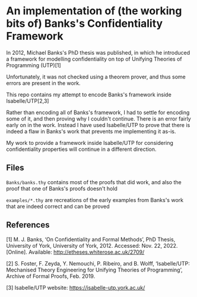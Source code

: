 # An implementation of (the working bits of) Banks's Confidentiality Framework

In 2012, Michael Banks's PhD thesis was published, in which he introduced a framework for modelling confidentiality on top of Unifying Theories of Programming (UTP)[1]

Unfortunately, it was not checked using a theorem prover, and thus some errors are present in the work.

This repo contains my attempt to encode Banks's framework inside Isabelle/UTP[2,3]

Rather than encoding all of Banks's framework, I had to settle for encoding some of it, and then proving why I couldn't continue. There is an error fairly early on in the work. Instead I have used Isabelle/UTP to prove that there is indeed a flaw in Banks's work that prevents me implementing it as-is.

My work to provide a framework inside Isabelle/UTP for considering confidentiality properties will continue in a different direction.

## Files

`Banks/banks.thy` contains most of the proofs that did work, and also the proof that one of Banks's proofs doesn't hold

`examples/*.thy` are recreations of the early examples from Banks's work that are indeed correct and can be proved

## References

[1] M. J. Banks, ‘On Confidentiality and Formal Methods’, PhD Thesis, University of York, University of York, 2012. Accessed: Nov. 22, 2022. [Online]. Available: http://etheses.whiterose.ac.uk/2709/

[2] S. Foster, F. Zeyda, Y. Nemouchi, P. Ribeiro, and B. Wolff, ‘Isabelle/UTP: Mechanised Theory Engineering for Unifying Theories of Programming’, Archive of Formal Proofs, Feb. 2019.

[3] Isabelle/UTP website: https://isabelle-utp.york.ac.uk/
